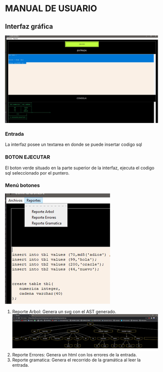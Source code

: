 # MANUAL DE USUARIO
## Interfaz gráfica
![alt text](2.jpeg)
### Entrada
La interfaz posee un textarea en donde se puede insertar codigo sql
### BOTON EJECUTAR
El boton verde situado en la parte superior de la interfaz, ejecuta el codigo sql seleccionado por el puntero.
### Menú botones
 ![alt text](1.jpeg)
1. Reporte Arbol: Genera un svg con el AST generado.
    ![alt text](3.jpeg)
2. Reporte Errores: Genera un html con los errores de la entrada.
3. Reporte gramatica: Genera el recorrido de la gramática al leer la entrada.
